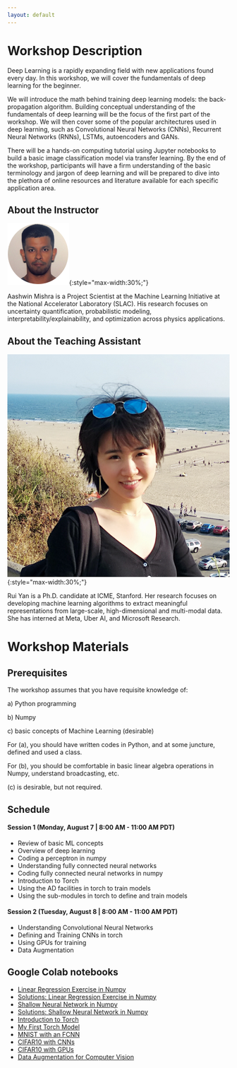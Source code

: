 ```yaml
---
layout: default
---
```


# Workshop Description

Deep Learning is a rapidly expanding field with new applications found every day. In this workshop, we will cover the fundamentals of deep learning for the beginner. 

We will introduce the math behind training deep learning models: the back-propagation algorithm. Building conceptual understanding of the fundamentals of deep learning will be the focus of the first part of the workshop. We will then cover some of the popular architectures used in deep learning, such as Convolutional Neural Networks (CNNs), Recurrent Neural Networks (RNNs), LSTMs, autoencoders and GANs. 

There will be a hands-on computing tutorial using Jupyter notebooks to build a basic image classification model via transfer learning.  By the end of the workshop, participants will have a firm understanding of the basic terminology and jargon of deep learning and will be prepared to dive into the plethora of online resources and literature available for each specific application area.


## About the Instructor

![Aashwin Mishra](/assets/img/aashwin.png){:style="max-width:30%;"}

Aashwin Mishra is a Project Scientist at the Machine Learning Initiative at the National Accelerator Laboratory (SLAC). His research focuses on uncertainty quantification, probabilistic modeling, interpretability/explainability, and optimization across physics applications.

## About the Teaching Assistant

![Rui Yan](/assets/img/ruiyan.png){:style="max-width:30%;"}

Rui Yan is a Ph.D. candidate at ICME, Stanford.
Her research focuses on developing machine learning algorithms to extract meaningful representations from large-scale, high-dimensional and multi-modal data.
She has interned at Meta, Uber AI, and Microsoft Research.

# Workshop Materials

## Prerequisites

The workshop assumes that you have requisite knowledge of:

a) Python programming

b) Numpy

c) basic concepts of Machine Learning (desirable)


For (a), you should have written codes in Python, and at some juncture, defined and used a class.

For (b), you should be comfortable in basic linear algebra operations in Numpy, understand broadcasting, etc.

(c) is desirable, but not required.

## Schedule

#### Session 1 (Monday, August 7 | 8:00 AM - 11:00 AM PDT)

- Review of basic ML concepts
- Overview of deep learning
- Coding a perceptron in numpy
- Understanding fully connected neural networks
- Coding fully connected neural networks in numpy
- Introduction to Torch
- Using the AD facilities in torch to train models
- Using the sub-modules in torch to define and train models

#### Session 2 (Tuesday, August 8 | 8:00 AM - 11:00 AM PDT)

- Understanding Convolutional Neural Networks
- Defining and Training CNNs in torch
- Using GPUs for training
- Data Augmentation

## Google Colab notebooks

- [Linear Regression Exercise in Numpy](https://colab.research.google.com/drive/1w0C62ikCOotfBJ5FbzQu4I3weu6viAmj?usp=sharing)
- [Solutions: Linear Regression Exercise in Numpy](https://colab.research.google.com/drive/1w0C62ikCOotfBJ5FbzQu4I3weu6viAmj?usp=sharing)
- [Shallow Neural Network in Numpy](https://colab.research.google.com/drive/1mbquyEd_N_JMh8nTupbXgId1ArVZuP3L?usp=sharing)
- [Solutions: Shallow Neural Network in Numpy](https://colab.research.google.com/drive/1mbquyEd_N_JMh8nTupbXgId1ArVZuP3L?usp=sharing)
- [Introduction to Torch](https://colab.research.google.com/drive/1b1ifUhsdo7rYeUEKBjEQkWTgWX0EgEz6?usp=sharing)
- [My First Torch Model](https://colab.research.google.com/drive/1GLihAAAmsz1Snqt2GLg55hSO0UQWBGLM?usp=sharing)
- [MNIST with an FCNN](https://colab.research.google.com/drive/1Wp2jWYnZ50VWBPCVEkPemUcF3ohrxrct?usp=sharing)
- [CIFAR10 with CNNs](https://colab.research.google.com/drive/1eZniJ3FW77cAy4U3cSieJPSq-ukMARPY?usp=sharing)
- [CIFAR10 with GPUs](https://colab.research.google.com/drive/153nTZtmHENNTx-XLWw3kl41Shd-ZvXVJ?usp=sharing)
- [Data Augmentation for Computer Vision](https://colab.research.google.com/drive/1Ug0STBPfwc0Q7YSBasliIJCC38y9pOVm?usp=sharing)
